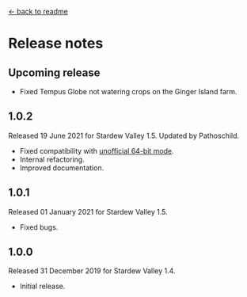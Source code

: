 ﻿﻿[← back to readme](README.md)

# Release notes
## Upcoming release
* Fixed Tempus Globe not watering crops on the Ginger Island farm.

## 1.0.2
Released 19 June 2021 for Stardew Valley 1.5. Updated by Pathoschild.

* Fixed compatibility with [unofficial 64-bit mode](https://stardewvalleywiki.com/Modding:Migrate_to_64-bit_on_Windows).
* Internal refactoring.
* Improved documentation.

## 1.0.1
Released 01 January 2021 for Stardew Valley 1.5.

* Fixed bugs.

## 1.0.0
Released 31 December 2019 for Stardew Valley 1.4.

* Initial release.
